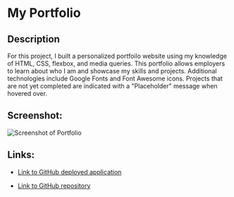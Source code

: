 # My Portfolio

## Description

For this project, I built a personalized portfoilo website using my knowledge of HTML, CSS, flexbox, and media queries. This portfolio allows employers to learn about who I am and showcase my skills and projects. Additional technologies include Google Fonts and Font Awesome icons. Projects that are not yet completed are indicated with a "Placeholder" message when hovered over. 

## Screenshot:

![Screenshot of Portfolio](./assets/images/portfolio-screenshot.png)

## Links:

* [Link to GitHub deployed application](https://kt946.github.io/my-portfolio/)

* [Link to GitHub repository](https://github.com/kt946/my-portfolio)